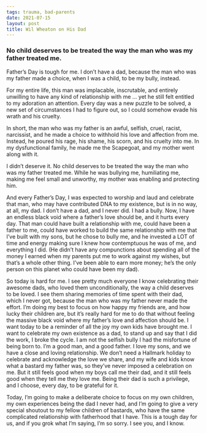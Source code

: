 ```yaml
---
tags: trauma, bad-parents
date: 2021-07-15
layout: post
title: Wil Wheaton on His Dad
---
```


### No child deserves to be treated the way the man who was my father treated me.

Father’s Day is tough for me. I don’t have a dad, because the man who was my father made a choice, when I was a child, to be my bully, instead.

For my entire life, this man was implacable, inscrutable, and entirely unwilling to have any kind of relationship with me … yet he still felt entitled to my adoration an attention. Every day was a new puzzle to be solved, a new set of circumstances I had to figure out, so I could somehow evade his wrath and his cruelty.

In short, the man who was my father is an awful, selfish, cruel, racist, narcissist, and he made a choice to withhold his love and affection from me. Instead, he poured his rage, his shame, his scorn, and his cruelty into me. In my dysfunctional family, he made me the Scapegoat, and my mother went along with it.

I didn’t deserve it. No child deserves to be treated the way the man who was my father treated me. While he was bullying me, humiliating me, making me feel small and unworthy, my mother was enabling and protecting him.

And every Father’s Day, I was expected to worship and laud and celebrate that man, who may have contributed DNA to my existence, but is in no way, at all, my dad. I don’t have a dad, and I never did. I had a bully. Now, I have an endless black void where a father’s love should be, and it hurts every day. That man could have built a relationship with me, could have been a father to me, could have worked to build the same relationship with me that I’ve built with my sons, but he chose to bully me, and he invested a LOT of time and energy making sure I knew how contemptuous he was of me, and everything I did. (He didn’t have any compunctions about spending all of the money I earned when my parents put me to work against my wishes, but that’s a whole other thing. I’ve been able to earn more money; he’s the only person on this planet who could have been my dad).

So today is hard for me. I see pretty much everyone I know celebrating their awesome dads, who loved them unconditionally, the way a child deserves to be loved. I see them sharing memories of time spent with their dad, which I never got, because the man who was my father never made the effort. I’m doing my best to focus on how happy my friends are, and how lucky their children are, but it’s really hard for me to do that without feeling the massive black void where my father’s love and affection should be.
I want today to be a reminder of all the joy my own kids have brought me. I want to celebrate my own existence as a dad, to stand up and say that I did the work, I broke the cycle. I am not the selfish bully I had the misfortune of being born to. I’m a good man, and a good father. I love my sons, and we have a close and loving relationship. We don’t need a Hallmark holiday to celebrate and acknowledge the love we share, and my wife and kids know what a bastard my father was, so they’ve never imposed a celebration on me. But it still feels good when my boys call me their dad, and it still feels good when they tell me they love me. Being their dad is such a privilege, and I choose, every day, to be grateful for it.

Today, I’m going to make a deliberate choice to focus on my own children, my own experiences being the dad I never had, and I’m going to give a very special shoutout to my fellow children of bastards, who have the same complicated relationship with fatherhood that I have. This is a tough day for us, and if you grok what I’m saying, I’m so sorry. I see you, and I know.
